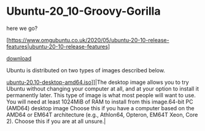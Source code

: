 # Ubuntu-20_10-Groovy-Gorilla
here we go?

[https://www.omgubuntu.co.uk/2020/05/ubuntu-20-10-release-features|ubuntu-20-10-release-features]


[download](https://releases.ubuntu.com/20.10/)



Ubuntu is distributed on two types of images described below.

[ubuntu-20.10-desktop-amd64.iso](https://releases.ubuntu.com/20.10/ubuntu-20.10-desktop-amd64.iso)]]|The desktop image allows you to try Ubuntu without changing your computer at all, and at your option to install it permanently later. This type of image is what most people will want to use. You will need at least 1024MiB of RAM to install from this image.64-bit PC (AMD64) desktop image
Choose this if you have a computer based on the AMD64 or EM64T architecture (e.g., Athlon64, Opteron, EM64T Xeon, Core 2). Choose this if you are at all unsure.|




